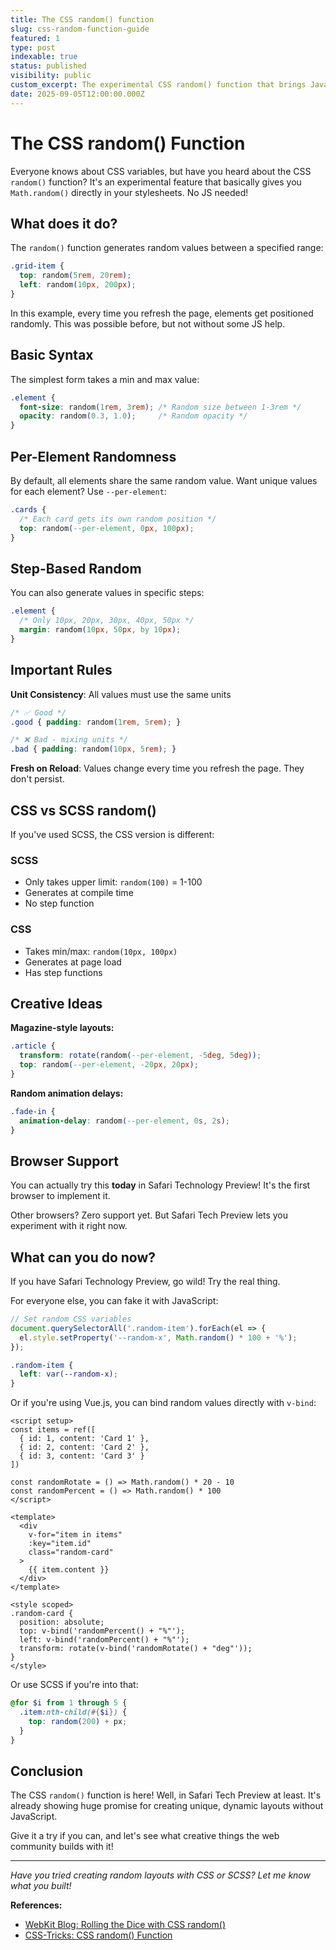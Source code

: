 ```yaml
---
title: The CSS random() function
slug: css-random-function-guide
featured: 1
type: post
indexable: true
status: published
visibility: public
custom_excerpt: The experimental CSS random() function that brings JavaScript-like randomness to stylesheets.
date: 2025-09-05T12:00:00.000Z
---
```


# The CSS random() Function

Everyone knows about CSS variables, but have you heard about the CSS `random()` function? It's an experimental feature that basically gives you `Math.random()` directly in your stylesheets. No JS needed!

## What does it do?

The `random()` function generates random values between a specified range:

```css
.grid-item {
  top: random(5rem, 20rem);
  left: random(10px, 200px);
}
```

In this example, every time you refresh the page, elements get positioned randomly. This was possible before, but not without some JS help.

## Basic Syntax

The simplest form takes a min and max value:

```css
.element {
  font-size: random(1rem, 3rem); /* Random size between 1-3rem */
  opacity: random(0.3, 1.0);     /* Random opacity */
}
```

## Per-Element Randomness

By default, all elements share the same random value. Want unique values for each element? Use `--per-element`:

```css
.cards {
  /* Each card gets its own random position */
  top: random(--per-element, 0px, 100px);
}
```

## Step-Based Random

You can also generate values in specific steps:

```css
.element {
  /* Only 10px, 20px, 30px, 40px, 50px */
  margin: random(10px, 50px, by 10px);
}
```

## Important Rules

**Unit Consistency**: All values must use the same units

```css
/* ✅ Good */
.good { padding: random(1rem, 5rem); }

/* ❌ Bad - mixing units */
.bad { padding: random(10px, 5rem); }
```

**Fresh on Reload**: Values change every time you refresh the page. They don't persist.

## CSS vs SCSS random()

If you've used SCSS, the CSS version is different:

### SCSS
- Only takes upper limit: `random(100)` = 1-100
- Generates at compile time
- No step function

### CSS  
- Takes min/max: `random(10px, 100px)` 
- Generates at page load
- Has step functions

## Creative Ideas

**Magazine-style layouts:**
```css
.article {
  transform: rotate(random(--per-element, -5deg, 5deg));
  top: random(--per-element, -20px, 20px);
}
```

**Random animation delays:**
```css
.fade-in {
  animation-delay: random(--per-element, 0s, 2s);
}
```

## Browser Support

You can actually try this **today** in Safari Technology Preview! It's the first browser to implement it.

Other browsers? Zero support yet. But Safari Tech Preview lets you experiment with it right now.

## What can you do now?

If you have Safari Technology Preview, go wild! Try the real thing.

For everyone else, you can fake it with JavaScript:

```javascript
// Set random CSS variables
document.querySelectorAll('.random-item').forEach(el => {
  el.style.setProperty('--random-x', Math.random() * 100 + '%');
});
```

```css
.random-item {
  left: var(--random-x);
}
```

Or if you're using Vue.js, you can bind random values directly with `v-bind`:

```vue
<script setup>
const items = ref([
  { id: 1, content: 'Card 1' },
  { id: 2, content: 'Card 2' },
  { id: 3, content: 'Card 3' }
])

const randomRotate = () => Math.random() * 20 - 10
const randomPercent = () => Math.random() * 100
</script>

<template>
  <div 
    v-for="item in items" 
    :key="item.id"
    class="random-card"
  >
    {{ item.content }}
  </div>
</template>

<style scoped>
.random-card {
  position: absolute;
  top: v-bind('randomPercent() + "%"');
  left: v-bind('randomPercent() + "%"');
  transform: rotate(v-bind('randomRotate() + "deg"'));
}
</style>
```

Or use SCSS if you're into that:

```scss
@for $i from 1 through 5 {
  .item:nth-child(#{$i}) {
    top: random(200) + px;
  }
}
```

## Conclusion

The CSS `random()` function is here! Well, in Safari Tech Preview at least. It's already showing huge promise for creating unique, dynamic layouts without JavaScript.

Give it a try if you can, and let's see what creative things the web community builds with it!

---

*Have you tried creating random layouts with CSS or SCSS? Let me know what you built!*

**References:**
- [WebKit Blog: Rolling the Dice with CSS random()](https://webkit.org/blog/17285/rolling-the-dice-with-css-random/)
- [CSS-Tricks: CSS random() Function](https://css-tricks.com/almanac/functions/r/random/)
